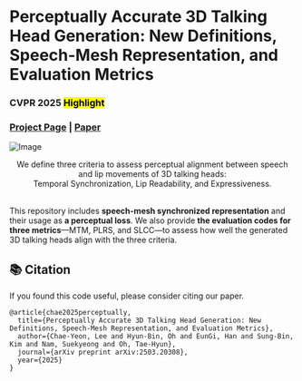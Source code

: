 # Perceptually Accurate 3D Talking Head Generation: New Definitions, Speech-Mesh Representation, and Evaluation Metrics 
<h3>CVPR 2025 <mark>Highlight</mark></h3>

### [Project Page](https://perceptual-3d-talking-head.github.io/) | [Paper](https://arxiv.org/pdf/2503.20308)

![Image](https://github.com/user-attachments/assets/90a114a5-5bc0-49dc-bb3b-b069784e4328)

<div align="center">
We define three criteria to assess perceptual alignment between speech and lip movements of 3D talking heads: <br>
Temporal Synchronization, Lip Readability, and Expressiveness.
</div>
<br>

This repository includes **speech-mesh synchronized representation** and their usage as **a perceptual loss**. 
We also provide **the evaluation codes for three metrics**—MTM, PLRS, and SLCC—to assess how well the generated 3D talking heads align with the three criteria.

## 📚 Citation
If you found this code useful, please consider citing our paper.

```
@article{chae2025perceptually,
  title={Perceptually Accurate 3D Talking Head Generation: New Definitions, Speech-Mesh Representation, and Evaluation Metrics},
  author={Chae-Yeon, Lee and Hyun-Bin, Oh and EunGi, Han and Sung-Bin, Kim and Nam, Suekyeong and Oh, Tae-Hyun},
  journal={arXiv preprint arXiv:2503.20308},
  year={2025}
}
```
